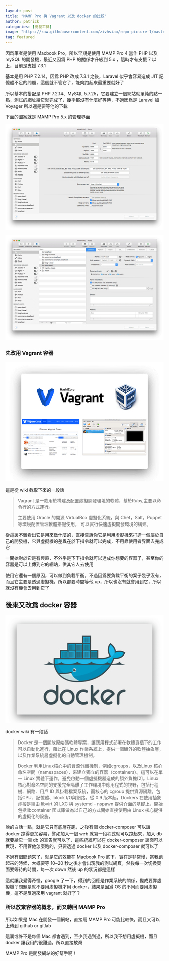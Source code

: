 ```yaml
---
layout: post
title: "MAMP Pro 與 Vagrant 以及 docker 的比較"
author: patrick
categories: [開發工具]
image: "https://raw.githubusercontent.com/zivhsiao/repo-picture-1/master/images/mamp_vagrant_docker/vagrant-docker-mamp.png"  
tag: featured
---
```


因爲筆者是使用 Macbook Pro，所以早期是使用 MAMP Pro 4 當作 PHP 以及 mySQL 的開發機，最近又因爲 PHP 的關係才升級到 5.x ，這時才有支援 7 以上，目前是支援 7.3.1

基本是用 PHP 7.2.14，因爲 PHP 改成 7.3.1 之後，Laravel 似乎會容易造成 JIT 記憶體不足的問題，這個就不管它了，能夠跑起來最重要就好了

所以基本的搭配是 PHP 7.2.14、MySQL 5.7.25，它要建立一個網站就單純的點一點，測試的網址給它就完成了，幾乎都沒有什麼好等待，不過因爲是 Laravel 加 Voyager 所以還是要等他的下載

下面的圖案就是 MAMP Pro 5.x 的管理界面

![mamp_pro](https://raw.githubusercontent.com/zivhsiao/repo-picture-1/master/images/mamp_vagrant_docker/mamp_1.png) 

![mamp_pro](https://raw.githubusercontent.com/zivhsiao/repo-picture-1/master/images/mamp_vagrant_docker/mamp_2.png)

### 先改用 Vagrant 容器

![vagrant](https://raw.githubusercontent.com/zivhsiao/repo-picture-1/master/images/mamp_vagrant_docker/vagrant_virtualbox.png)

這是從 wiki 截取下來的一段話

> Vagrant 是一款用於構建及配置虛擬開發環境的軟體，基於Ruby,主要以命令行的方式運行。
>
> 主要使用 Oracle 的開源 VirtualBox 虛擬化系統，與 Chef，Salt，Puppet 等環境配置管理軟體搭配使用， 可以實行快速虛擬開發環境的構建。

從這裏不難看出它是用來做什麼的，直接告訴你它是利用虛擬機來打造一個屬於自己的開發機，它與虛擬機的差異在於下指令就可以完成，不用靠使用者界面去完成它

一開始對於它是有興趣，不外乎是下下指令就可以達成你想要的容器了，甚至你的容器是可以上傳到它的網站，供其它人去使用

使用它還有一個原因，可以做到負載平衡，不過因爲要負載平衡的案子幾乎沒有，而且它主要是透過虛擬機，所以都要時間等他 up，所以也沒有就會用到它，所以就沒有機會去用到它了




## 後來又改爲 docker 容器

![docker](https://raw.githubusercontent.com/zivhsiao/repo-picture-1/master/images/mamp_vagrant_docker/docker.png)

docker wiki 有一段話

> Docker 是一個開放原始碼軟體專案，讓應用程式部署在軟體貨櫃下的工作可以自動化進行，藉此在 Linux 作業系統上，提供一個額外的軟體抽象層，以及作業系統層虛擬化的自動管理機制。
>
> Docker 利用Linux核心中的資源分離機制，例如cgroups，以及Linux 核心命名空間（namespaces），來建立獨立的容器（containers）。這可以在單一 Linux 實體下運作，避免啟動一個虛擬機器造成的額外負擔[2]。Linux 核心對命名空間的支援完全隔離了工作環境中應用程式的視野，包括行程樹、網路、用戶 ID 與掛載檔案系統，而核心的 cgroup 提供資源隔離，包括CPU、記憶體、block I/O與網路。從 0.9 版本起，Dockers 在使用抽象虛擬是經由 libvirt 的 LXC 與 systemd - nspawn 提供介面的基礎上，開始包括libcontainer 函式庫做為以自己的方式開始直接使用由 Linux 核心提供的虛擬化的設施，

說的白話一點，就是它只有底層在跑，之後有個 docker-composer 可以讓 docker 跑得更加容易，譬如加入一個 web 就寫一段程式就可以跑起來，加入 db 就要給它一個 db 的宣告就可以了，這些統統可以在  docker-composer 裏面可以實現，不用管他怎麼跑的，只要透過 docker 以及 docker-composer 就可以了

不過有個問題來了，就是它的效能在 Macbook Pro 底下，實在是非常慢，當我跑起來的時候，大概要等 10~20 秒之後才會出現我的測試網頁，然後每一次切換頁面要等待的時間，每一次 down 然後 up 的狀況都是這樣

這就讓我覺得奇怪，google 了一下，得到的回應是作業系統的關係，變成要靠虛擬機？問題是就不要用虛擬機才用 docker，結果是因爲 OS 的不同而要用虛擬機，這不是反過來用 vagrant 就好了？

### 所以放棄容器的概念，而又轉回 MAMP Pro

所以如果是 Mac 在開發一個網站，直接用 MAMP Pro 可能比較快，而且又可以上傳到 github or gitlab

這裏或許不是每個 Mac 都會遇到，至少我遇到過，所以我不想用虛擬機，而且 docker 讓我用的很難過，所以直接放棄

MAMP Pro 是開發網站的好幫手啊！

